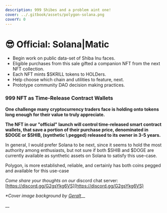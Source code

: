 ```yaml
---
description: 999 Shibes and a problem aint one!
cover: ../.gitbook/assets/polygon-solana.png
coverY: 0
---
```


# 😎 Official: Solana|Matic

* Begin work on public data-set of Shiba Inu faces.
* Eligible purchases from this sale gifted a companion NFT from the next NFT collection.
* Each NFT mints $SKRILL tokens to HOLDers.
* Help choose which chain and utilities to feature, next.&#x20;
* Prototype community DAO decision making practices.&#x20;

### **999 NFT as Time-Release Contract Wallets**

**One challenge many cryptocurrency traders face is holding onto tokens long enough for their value to truly appreciate.**&#x20;

**The NFT in our "official" launch will control time-released smart contract wallets, that save a portion of their purchase price, denominated in $DOGE or $SHIB, (synthetic \ pegged) released to its owner in 3-5 years.**

In general, I would prefer Solana to be next, since it seems to hold the most authority among enthusiasts, but not sure if both $SHIB and $DOGE are currently available as synthetic assets on Solana to satisfy this use-case.

Polygon, is more established, reliable, and certainly has both coins pegged and available for this use-case

_Come share your thoughts on our_ discord chat server: [https://discord.gg/G2gsYkg6VS](https://discord.gg/G2gsYkg6VS)

_\*Cover image background by_ [_Geralt_](https://pixabay.com/users/geralt-9301/)__

__
